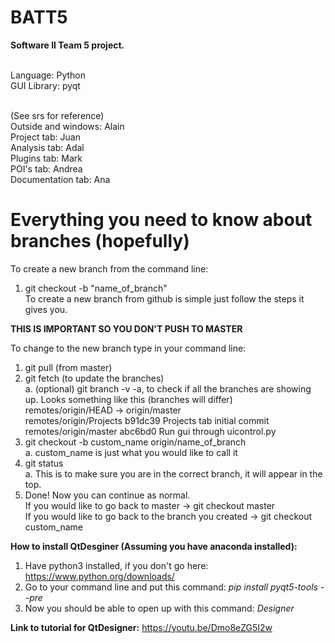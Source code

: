 # BATT5
<b>Software II Team 5 project.<br><br></b>

Language: Python<br>
GUI Library: pyqt<br><br>

(See srs for reference)<br>
Outside and windows: Alain<br>
Project tab: Juan<br>
Analysis tab: Adal<br>
Plugins tab: Mark<br>
POI's tab: Andrea<br>
Documentation tab: Ana<br>

# Everything you need to know about branches (hopefully)

To create a new branch from the command line:
  1. git checkout -b "name_of_branch" <br>
To create a new branch from github is simple just follow the steps it gives you. <br>

<b> THIS IS IMPORTANT SO YOU DON'T PUSH TO MASTER </b> <br>

To change to the new branch type in your command line:
  1. git pull (from master) <br>
  2. git fetch (to update the branches) <br>
    a. (optional) git branch -v -a, to check if all the branches are showing up. Looks something like this (branches will differ) <br>
        remotes/origin/HEAD           -> origin/master <br>
        remotes/origin/Projects       b91dc39 Projects tab initial commit <br>
        remotes/origin/master         abc6bd0 Run gui through uicontrol.py <br>
  3. git checkout -b custom_name origin/name_of_branch <br>
    a. custom_name is just what you would like to call it <br>
  4. git status <br>
    a. This is to make sure you are in the correct branch, it will appear in the top. <br>
  5. Done! Now you can continue as normal. <br>
If you would like to go back to master -> git checkout master <br>
If you would like to go back to the branch you created -> git checkout custom_name <br>

<b>How to install QtDesginer (Assuming you have anaconda installed):</b> <br>
1. Have python3 installed, if you don't go here: https://www.python.org/downloads/ <br>
2. Go to your command line and put this command: <i>pip install pyqt5-tools --pre</i> <br>
3. Now you should be able to open up with this command: <i>Designer</i> <br>

<b>Link to tutorial for QtDesigner:</b> https://youtu.be/Dmo8eZG5I2w
